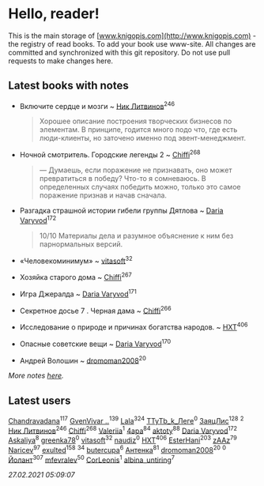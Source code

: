 # Hello, reader!
This is the main storage of [www.knigopis.com](http://www.knigopis.com) - the registry of read books.
To add your book use www-site. All changes are committed and synchronized with this git repository.
Do not use pull requests to make changes here.


## Latest books with notes
* Включите сердце и мозги ~ [Ник Литвинов](users/241/241974816-vkontakte)<sup>246</sup>
    > Хорошее описание построения творческих бизнесов по элементам. В принципе, годится много подо что, где есть люди-клиенты, но заточено именно под эвент-менеджмент.

* Ночной смотритель. Городские легенды 2 ~ [Chiffi](users/105/105831994080785626680-google)<sup>268</sup>
    > — Думаешь, если поражение не признавать, оно может превратиться в победу? Что-то я сомневаюсь. В определенных случаях победить можно, только это самое поражение признав и начав сначала.

* Разгадка страшной истории гибели группы Дятлова ~ [Daria Varyvod](users/829/829893410524253-facebook)<sup>172</sup>
    > 10/10 Материалы дела и разумное объяснение к ним без парнормальных версий.

* «Человекоминимум» ~ [vitasoft](users/474/47446642-vkontakte)<sup>32</sup>

* Хозяйка старого дома ~ [Chiffi](users/105/105831994080785626680-google)<sup>267</sup>

* Игра Джералда ~ [Daria Varyvod](users/829/829893410524253-facebook)<sup>171</sup>

* Секретное досье 7 . Черная дама ~ [Chiffi](users/105/105831994080785626680-google)<sup>266</sup>

* Исследование о природе и причинах богатства народов. ~ [HXT](users/100/100002563462782-facebook)<sup>406</sup>

* Опасные советские вещи ~ [Daria Varyvod](users/829/829893410524253-facebook)<sup>170</sup>

* Андрей Волошин ~ [dromoman2008](users/444/44461886-yandex)<sup>20</sup>


_More notes [here](latest_books_with_notes.md)._


## Latest users
[Chandravadana](users/105/105866022348292919948-google)<sup>117</sup> 
[GvenVivar ..](users/158/158266434925901-facebook)<sup>139</sup> 
[Lala](users/761/76187635-vkontakte)<sup>324</sup> 
[TTyTb_k_Лeге](users/765/76561198846322195-steam)<sup>0</sup> 
[ЗаяцЛис](users/112/112388384595246311466-google)<sup>128</sup> 
[](users/107/107186214049884880219-google)<sup>2</sup> 
[Ник Литвинов](users/241/241974816-vkontakte)<sup>246</sup> 
[Chiffi](users/105/105831994080785626680-google)<sup>268</sup> 
[Valeriia](users/107/107184472368930437407-google)<sup>1</sup> 
[4apa](users/117/117392596378069249667-google)<sup>84</sup> 
[aktoty](users/275/275766107-vkontakte)<sup>88</sup> 
[Daria Varyvod](users/829/829893410524253-facebook)<sup>172</sup> 
[Askaliya](users/326/326783541-vkontakte)<sup>8</sup> 
[greenka78](users/108/108196782764762972225-google)<sup>0</sup> 
[vitasoft](users/474/47446642-vkontakte)<sup>32</sup> 
[naudiz](users/428/42838582-vkontakte)<sup>0</sup> 
[HXT](users/100/100002563462782-facebook)<sup>406</sup> 
[EsterHani](users/305/30558181-vkontakte)<sup>203</sup> 
[zAAz](users/202/202248233-vkontakte)<sup>79</sup> 
[Naricev](users/107/107090515204537133928-google)<sup>97</sup> 
[exulted](users/100/100599204551896265722-google)<sup>158</sup> 
[](users/153/1537586159620888-facebook)<sup>34</sup> 
[butercupa](users/193/193697993-vkontakte)<sup>6</sup> 
[Антенка](users/118/118158645037334943900-google)<sup>81</sup> 
[dromoman2008](users/444/44461886-yandex)<sup>20</sup> 
[](users/178/178095973-vkontakte)<sup>0</sup> 
[Йолант](users/104/104690883692185089260-google)<sup>307</sup> 
[mfevralev](users/140/140966150-vkontakte)<sup>50</sup> 
[CorLeonis](users/107/107066996909968062694-googleplus)<sup>1</sup> 
[albina_untiring](users/257/2579695-vkontakte)<sup>7</sup> 


_27.02.2021 05:09:07_
